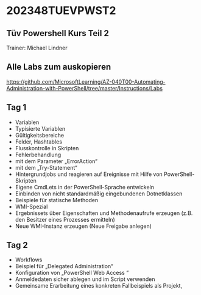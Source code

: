 # 202348TUEVPWST2
## Tüv Powershell Kurs Teil 2
Trainer: Michael Lindner

## Alle Labs zum auskopieren
https://github.com/MicrosoftLearning/AZ-040T00-Automating-Administration-with-PowerShell/tree/master/Instructions/Labs

## Tag 1

- Variablen
- Typisierte Variablen
- Gültigkeitsbereiche
- Felder, Hashtables
- Flusskontrolle in Skripten
- Fehlerbehandlung
- mit dem Parameter „ErrorAction“
- mit dem „Try-Statement“
- Hintergrundjobs und reagieren auf Ereignisse mit Hilfe von PowerShell-Skripten
- Eigene CmdLets in der PowerShell-Sprache entwickeln
- Einbinden von nicht standardmäßig eingebundenen Dotnetklassen
- Beispiele für statische Methoden
- WMI-Spezial
- Ergebnissets über Eigenschaften und Methodenaufrufe erzeugen (z.B. den  Besitzer eines Prozesses ermitteln)
- Neue WMI-Instanz erzeugen (Neue Freigabe anlegen)

## Tag 2

- Workflows
- Beispiel für „Delegated Administration“
- Konfiguration von „PowerShell Web Access “
- Anmeldedaten sicher ablegen und im Script verwenden
- Gemeinsame Erarbeitung eines konkreten Fallbeispiels als Projekt, 

